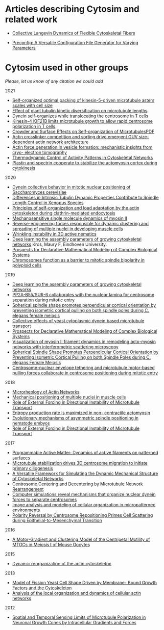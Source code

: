 # Articles describing Cytosim and related work

- [Collective Langevin Dynamics of Flexible Cytoskeletal Fibers](http://dx.doi.org/10.1088/1367-2630/9/11/427)  

- [Preconfig: A Versatile Configuration File Generator for Varying Parameters](http://doi.org/10.5334/jors.156)  


# Cytosim used in other groups

*Please, let us know of any citation we could add*

2021

- [Self-organized optimal packing of kinesin-5-driven microtubule asters scales with cell size](https://doi.org/10.1242/jcs.257543)
- [Effect of plant tubulin kinetic diversification on microtubule lengths](https://www.biorxiv.org/content/10.1101/2021.05.11.443582v1)
- [Dynein self-organizes while translocating the centrosome in T cells](https://www.molbiolcell.org/doi/abs/10.1091/mbc.E20-10-0668)
- [Kinesin-4 KIF21B limits microtubule growth to allow rapid centrosome polarization in T cells](https://doi.org/10.7554/eLife.62876)
- [Crowder and Surface Effects on Self-organization of Microtubules](https://arxiv.org/abs/2009.04669)[PDF](https://arxiv.org/pdf/2009.04669.pdf)
- [Actin crosslinker competition and sorting drive emergent GUV size-dependent actin network architecture](https://doi.org/10.1038/s42003-021-02653-6)
- [Actin force generation in vesicle formation: mechanistic insights from cryo- electron tomography](https://doi.org/10.1101/2021.06.28.450262)
- [Thermodynamic Control of Activity Patterns in Cytoskeletal Networks](https://arxiv.org/pdf/2111.08677.pdf)
- [Plastin and spectrin cooperate to stabilize the actomyosin cortex during cytokinesis](https://doi.org/10.1016/j.cub.2021.09.055)

2020

- [Dynein collective behavior in mitotic nuclear positioning of Saccharomyces cerevisiae](https://www.biorxiv.org/content/10.1101/2020.06.23.166769v2.abstract)
- [Differences in Intrinsic Tubulin Dynamic Properties Contribute to Spindle Length Control in Xenopus Species](https://doi.org/10.1016/j.cub.2020.03.067)
- [Principles of self-organization and load adaptation by the actin cytoskeleton during clathrin-mediated endocytosis](https://doi.org/10.7554/eLife.49840)  
- [Mechanosensitive single molecule dynamics of myosin II](http://hdl.handle.net/2445/171220)
- [Reverse-engineering forces responsible for dynamic clustering and spreading of multiple nuclei in developing muscle cells](https://doi.org/10.1091/mbc.E19-12-0711)
- [Wrinkling instability in 3D active nematics](https://pubs.acs.org/doi/abs/10.1021/acs.nanolett.0c01546)
- [Deep learning the assembly parameters of growing cytoskeletal networks](https://pure.tue.nl/ws/portalfiles/portal/148470406/Kros_M.F._0875844_BEP_verslag.pdf) Kros, Maury F, Eindhoven University.
- [Prospects for Declarative Mathematical Modeling of Complex Biological Systems](https://arxiv.org/abs/1804.11044)
- [Chromosomes function as a barrier to mitotic spindle bipolarity in polyploid cells](https://doi.org/10.1083/jcb.201908006)   

2019

- [Deep learning the assembly parameters of growing cytoskeletal networks](https://pure.tue.nl/ws/portalfiles/portal/148470406/Kros_M.F._0875844_BEP_verslag.pdf)
- [PP2A-B55/SUR-6 collaborates with the nuclear lamina for centrosome separation during mitotic entry](https://doi.org/10.1091/mbc.E18-10-0631)
- [Spherical spindle shape promotes perpendicular cortical orientation by preventing isometric cortical pulling on both spindle poles during C. elegans female meiosis](http://dx.doi.org/10.1242/dev.178863)  
- [Collective effects of yeast cytoplasmic dynein based microtubule transport](http://dx.doi.org/10.1039/c8sm01434e)  
- [Prospects for Declarative Mathematical Modeling of Complex Biological Systems](https://arxiv.org/pdf/1804.11044.pdf)  
- [Visualization of myosin II filament dynamics in remodeling acto-myosin networks with interferometric scattering microscopy](https://www.biorxiv.org/content/10.1101/199778v4)  
- [Spherical Spindle Shape Promotes Perpendicular Cortical Orientation by Preventing Isometric Cortical Pulling on both Spindle Poles during C. elegans Female Meiosis](https://www.biorxiv.org/content/10.1101/596510v1)  
- [Centrosome-nuclear envelope tethering and microtubule motor-based pulling forces collaborate in centrosome positioning during mitotic entry](https://www.biorxiv.org/content/10.1101/442368v1)  

2018

- [Microrheology of Actin Networks](https://webthesis.biblio.polito.it/9576/1/tesi.pdf)
- [Mechanical positioning of multiple nuclei in muscle cells](https://doi.org/10.1371/journal.pcbi.1006208)
- [Role of External Forcing in Directional Instability of Microtubule Transport](http://dr.iiserpune.ac.in:8080/xmlui/handle/123456789/987)
- [Entropy production rate is maximized in non- contractile actomyosin](http://dx.doi.org/10.1038/s41467-018-07413-5)
- [Evolutionary mechanisms of asymmetric spindle positioning in nematode embyos](http://dr.iiserpune.ac.in:8080/xmlui/handle/123456789/1007)
- [Role of External Forcing in Directional Instability of Microtubule Transport]()

2017

- [Programmable Active Matter: Dynamics of active filaments on patterned surfaces](https://ui.adsabs.harvard.edu/abs/2017APS..MARR14013Y/abstract)
- [Microtubule stabilization drives 3D centrosome migration to initiate primary ciliogenesis](https://doi.org/10.1083/jcb.201610039)
- [A Versatile Framework for Simulating the Dynamic Mechanical Structure of Cytoskeletal Networks](https://doi.org/10.1016/j.bpj.2017.06.003)
- [Centrosome Centering and Decentering by Microtubule Network Rearrangement](https://doi.org/10.4172/2168-9431.1000158)
- [Computer simulations reveal mechanisms that organize nuclear dynein forces to separate centrosomes](http://molbiolcell.org/cgi/doi/10.1091/mbc.E16-12-0823)
- [Image analysis and modeling of cellular organization in micropatterned environments](https://archiv.ub.uni-heidelberg.de/volltextserver/22837/)
- [Polarity Reversal by Centrosome Repositioning Primes Cell Scattering during Epithelial-to-Mesenchymal Transition](http://dx.doi.org/10.1016/j.devcel.2016.12.004)

2016

- [A Motor-Gradient and Clustering Model of the Centripetal Motility of MTOCs in Meiosis I of Mouse Oocytes](https://doi.org/10.1371/journal.pcbi.1005102)

2015

- [Dynamic reorganization of the actin cytoskeleton](http://dx.doi.org/10.12688/f1000research.6374.1)

2013

- [Model of Fission Yeast Cell Shape Driven by Membrane- Bound Growth Factors and the Cytoskeleton](http://dx.doi.org/10.1371/journal.pcbi.1003287)
- [Analysis of the local organization and dynamics of cellular actin networks](http://dx.doi.org/10.1083/jcb.201210123)

2012

- [Spatial and Temporal Sensing Limits of Microtubule Polarization in Neuronal Growth Cones by Intracellular Gradients and Forces](http://dx.doi.org/10.1016/j.bpj.2012.10.021)

